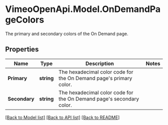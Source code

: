 # VimeoOpenApi.Model.OnDemandPageColors
The primary and secondary colors of the On Demand page.
## Properties

Name | Type | Description | Notes
------------ | ------------- | ------------- | -------------
**Primary** | **string** | The hexadecimal color code for the On Demand page&#39;s primary color. | 
**Secondary** | **string** | The hexadecimal color code for the On Demand page&#39;s secondary color. | 

[[Back to Model list]](../README.md#documentation-for-models) [[Back to API list]](../README.md#documentation-for-api-endpoints) [[Back to README]](../README.md)

